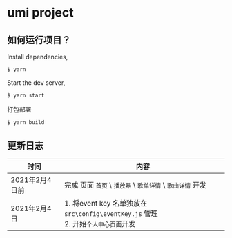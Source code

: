 # umi project



## 如何运行项目？

Install dependencies,

```bash
$ yarn
```

Start the dev server,


```bash
$ yarn start
```


打包部署

```bash
$ yarn build 
```



## 更新日志

|  时间 | 内容  |
| ------------ | ------------ |
|  2021年2月4日前  |  完成 页面 `首页` \ `播放器`  \ `歌单详情` \  `歌曲详情` 开发|
|  2021年2月4日  | 1. 将event key 名单独放在 `src\config\eventKey.js` 管理 <br> 2. 开始`个人中心页面`开发 |